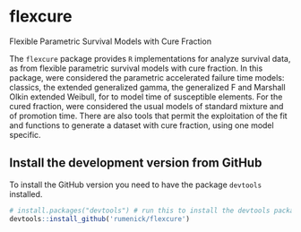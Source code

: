 # flexcure
Flexible Parametric Survival Models with Cure Fraction

The `flexcure` package provides `R` implementations for analyze survival data, as from flexible parametric survival models with cure fraction. In this package, were considered the parametric accelerated failure time models: classics, the extended generalized gamma, the generalized F and Marshall Olkin extended Weibull, for to model time of susceptible elements. For the cured fraction, were considered the usual models of standard mixture and of promotion time. There are also tools that permit the exploitation of the fit and functions to generate a dataset with cure fraction, using one model specific.

## Install the development version from GitHub

To install the GitHub version you need to have the package `devtools` installed.

``` r
# install.packages("devtools") # run this to install the devtools package
devtools::install_github('rumenick/flexcure')
```
